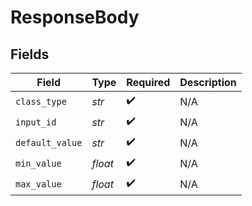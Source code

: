 # ResponseBody


## Fields

| Field              | Type               | Required           | Description        |
| ------------------ | ------------------ | ------------------ | ------------------ |
| `class_type`       | *str*              | :heavy_check_mark: | N/A                |
| `input_id`         | *str*              | :heavy_check_mark: | N/A                |
| `default_value`    | *str*              | :heavy_check_mark: | N/A                |
| `min_value`        | *float*            | :heavy_check_mark: | N/A                |
| `max_value`        | *float*            | :heavy_check_mark: | N/A                |